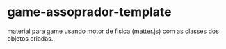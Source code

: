 # game-assoprador-template
material para game usando motor de fisica (matter.js) com as classes dos objetos criadas.

